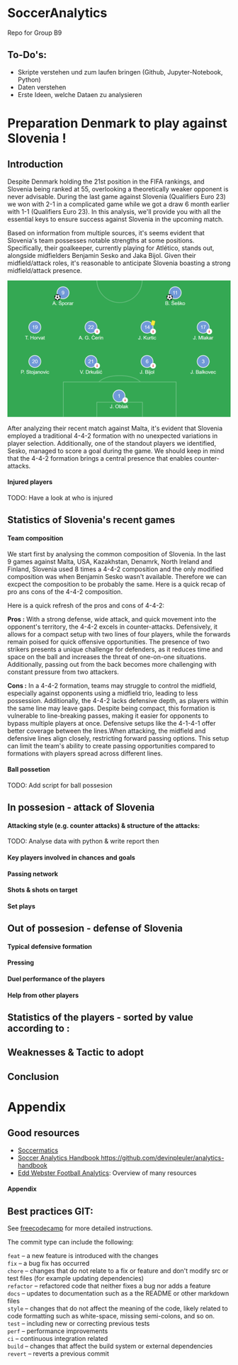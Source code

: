 # SoccerAnalytics
Repo for Group B9

## To-Do's:
- Skripte verstehen und zum laufen bringen (Github, Jupyter-Notebook, Python)
- Daten verstehen
- Erste Ideen, welche Dataen zu analysieren

# Preparation Denmark to play against Slovenia !

## Introduction

Despite Denmark holding the 21st position in the FIFA rankings, and Slovenia being ranked at 55, overlooking a theoretically weaker opponent is never advisable. During the last game against Slovenia (Qualifiers Euro 23) we won with 2-1 in a complicated game while we got a draw 6 month earlier with 1-1 (Qualifiers Euro 23). In this analysis, we'll provide you with all the essential keys to ensure success against Slovenia in the upcoming match. 

Based on information from multiple sources, it's seems evident that Slovenia's team possesses notable strengths at some positions. Specifically, their goalkeeper, currently playing for Atlético, stands out, alongside midfielders Benjamin Sesko and Jaka Bijol. Given their midfield/attack roles, it's reasonable to anticipate Slovenia boasting a strong midfield/attack presence.

![alt text](composition.png)

After analyzing their recent match against Malta, it's evident that Slovenia employed a traditional 4-4-2 formation with no unexpected variations in player selection. Additionally, one of the standout players we identified, Sesko, managed to score a goal during the game. We should keep in mind that the 4-4-2 formation brings a central presence that enables counter-attacks. 

#### Injured players

TODO: Have a look at who is injured

## Statistics of Slovenia's recent games 

#### Team composition

We start first by analysing the common composition of Slovenia. In the last 9 games against Malta, USA, Kazakhstan, Denamrk, North Ireland and Finland, Slovenia used 8 times a 4-4-2 composition and the only modified composition was when Benjamin Sesko wasn't available. Therefore we can excpect the composition to be probably the same. Here is a quick recap of pro ans cons of the 4-4-2 composition.

Here is a quick refresh of the pros and cons of 4-4-2:

**Pros :** With a strong defense, wide attack, and quick movement into the opponent's territory, the 4-4-2 excels in counter-attacks. Defensively, it allows for a compact setup with two lines of four players, while the forwards remain poised for quick offensive opportunities. The presence of two strikers presents a unique challenge for defenders, as it reduces time and space on the ball and increases the threat of one-on-one situations. Additionally, passing out from the back becomes more challenging with constant pressure from two attackers.

**Cons :** In a 4-4-2 formation, teams may struggle to control the midfield, especially against opponents using a midfield trio, leading to less possession. Additionally, the 4-4-2 lacks defensive depth, as players within the same line may leave gaps. Despite being compact, this formation is vulnerable to line-breaking passes, making it easier for opponents to bypass multiple players at once. Defensive setups like the 4-1-4-1 offer better coverage between the lines.When attacking, the midfield and defensive lines align closely, restricting forward passing options. This setup can limit the team's ability to create passing opportunities compared to formations with players spread across different lines.

#### Ball possetion

TODO: Add script for ball possesion

## In possesion - attack of Slovenia

#### Attacking style (e.g. counter attacks) & structure of the attacks:

TODO: Analyse data with python & write report then

#### Key players involved in chances and goals

#### Passing network

#### Shots & shots on target

#### Set plays

## Out of possesion - defense of Slovenia

#### Typical defensive formation

#### Pressing

#### Duel performance of the players

#### Help from other players

## Statistics of the players - sorted by value according to : 

## Weaknesses & Tactic to adopt

## Conclusion

# Appendix

## Good resources
- [Soccermatics](https://soccermatics.readthedocs.io/en/latest/gallery/lesson1/plot_PlottingPasses.html) 
- [Soccer Analytics Handbook ](https://github.com/devinpleuler/analytics-handbook)https://github.com/devinpleuler/analytics-handbook
- [Edd Webster Football Analytics](https://github.com/eddwebster/football_analytics?tab=readme-ov-file#-python): Overview of many resources

#### Appendix

## Best practices GIT:

See [freecodecamp](https://www.freecodecamp.org/news/how-to-write-better-git-commit-messages/) for more detailed instructions.

The commit type can include the following:

```feat``` – a new feature is introduced with the changes  
```fix``` – a bug fix has occurred  
```chore``` – changes that do not relate to a fix or feature and don't modify src or test files (for example updating dependencies)  
```refactor``` – refactored code that neither fixes a bug nor adds a feature  
```docs``` – updates to documentation such as a the README or other markdown files  
```style``` – changes that do not affect the meaning of the code, likely related to code formatting such as white-space, missing semi-colons, and so on.  
```test``` – including new or correcting previous tests  
```perf``` – performance improvements  
```ci``` – continuous integration related  
```build``` – changes that affect the build system or external   dependencies
```revert``` – reverts a previous commit  
